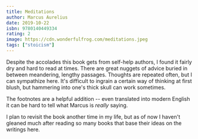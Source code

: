 ```yaml
---
title: Meditations
author: Marcus Aurelius
date: 2019-10-22
isbn: 9780140449334
rating: 2
image: https://cdn.wonderfulfrog.com/meditations.jpeg
tags: ["stoicism"]
---
```


Despite the accolades this book gets from self-help authors, I found it fairly dry and hard to read at times. There are great nuggets of advice buried in between meandering, lengthy passages. Thoughts are repeated often, but I can sympathize here. It's difficult to ingrain a certain way of thinking at first blush, but hammering into one's thick skull can work sometimes.

The footnotes are a helpful addition -- even translated into modern English it can be hard to tell what Marcus is _really_ saying.

I plan to revisit the book another time in my life, but as of now I haven't gleaned much after reading so many books that base their ideas on the writings here.
